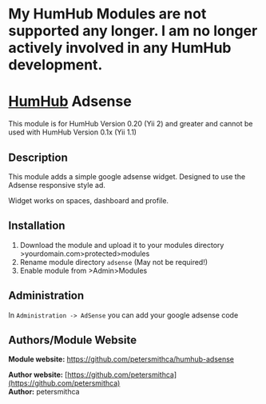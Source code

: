 # My HumHub Modules are not supported any longer. I am no longer actively involved in any HumHub development.


# [HumHub](https://github.com/humhub/humhub) Adsense

This module is for HumHub Version 0.20 (Yii 2) and greater and cannot be used with HumHub Version 0.1x (Yii 1.1)

## Description

This module adds a simple google adsense widget.  Designed to use the Adsense responsive style ad.

Widget works on spaces, dashboard and profile.

## Installation
1. Download the module and upload it to your modules directory >yourdomain.com>protected>modules
2. Rename module directory ```adsense``` (May not be required!)
3. Enable module from >Admin>Modules


## Administration

In `Administration -> AdSense` you can add your google adsense code

## Authors/Module Website

__Module website:__ <https://github.com/petersmithca/humhub-adsense>  

__Author website:__ [https://github.com/petersmithca](https://github.com/petersmithca)    
__Author:__ petersmithca    
